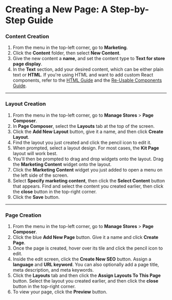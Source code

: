 # Creating a New Page: A Step-by-Step Guide

### **Content Creation**

1.  From the menu in the top-left corner, go to **Marketing**.
2.  Click the **Content** folder, then select **New Content**.
3.  Give the new content a **name**, and set the content type to **Text for store page display**.
4.  In the **Text** section, add your desired content, which can be either plain text or **HTML**. If you're using HTML and want to add custom React components, refer to the [HTML Guide](/front-end/guides/e-marketing-html-guide/) and the [Re-Usable Components Guide](/front-end/guides/reusable-components/).

---

### **Layout Creation**

1.  From the menu in the top-left corner, go to **Manage Stores** > **Page Composer**.
2.  In **Page Composer**, select the **Layouts** tab at the top of the screen.
3.  Click the **Add New Layout** button, give it a name, and then click **Create Layout**.
4.  Find the layout you just created and click the pencil icon to edit it.
5.  When prompted, select a layout design. For most cases, the **Kit Page** layout will work best.
6.  You'll then be prompted to drag and drop widgets onto the layout. Drag the **Marketing Content** widget onto the layout.
7.  Click the **Marketing Content** widget you just added to open a menu on the left side of the screen.
8.  Select **Specify marketing content**, then click the **Select Content** button that appears. Find and select the content you created earlier, then click the **close** button in the top-right corner.
9.  Click the **Save** button.

---

### **Page Creation**

1.  From the menu in the top-left corner, go to **Manage Stores** > **Page Composer**.
2.  Click the blue **Add New Page** button. Give it a name and click **Create Page**.
3.  Once the page is created, hover over its tile and click the pencil icon to edit.
4.  Inside the edit screen, click the **Create New SEO** button. Assign a **language** and **URL keyword**. You can also optionally add a page title, meta description, and meta keywords.
5.  Click the **Layouts** tab and then click the **Assign Layouts To This Page** button. Select the layout you created earlier, and then click the **close** button in the top-right corner.
6.  To view your page, click the **Preview** button.